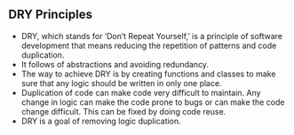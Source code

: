 ## DRY Principles

- DRY, which stands for ‘Don’t Repeat Yourself,’ is a principle of software development that means reducing the repetition of patterns and code duplication.
- It follows of abstractions and avoiding redundancy.
- The way to achieve DRY is by creating functions and classes to make sure that any logic should be written in only one place.
- Duplication of code can make code very difficult to maintain. Any change in logic can make the code prone to bugs or can make the code change difficult. This can be fixed by 
  doing code reuse.
- DRY is a goal of removing logic duplication.
